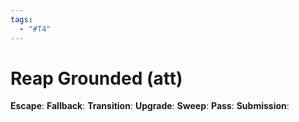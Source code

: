 ```yaml
---
tags:
  - "#T4"
---
```


# Reap Grounded (att)

**Escape**:
**Fallback**:
**Transition**:
**Upgrade**:
**Sweep**:
**Pass**:
**Submission**:
